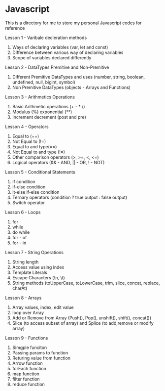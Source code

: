 # Javascript
This is a directory for me to store my personal Javascript codes for reference


Lesson 1 - Varibale decleration methods
1. Ways of declaring variables (var, let and const)
2. Difference between various way of declaring variables
3. Scope of variables declared differently

Lesson 2 - DataTypes Premitive and Non-Premitive
1. Different Premitive DataTypes and uses (number, string, boolean, undefined, null, bigint, symbol)
2. Non Premitive DataTypes (objects - Arrays and Functions)

Lesson 3 - Arithmetics Operations
1. Basic Arithmetic operations (+ - * /)
2. Modulus (%) exponential (**)
3. Increment decrement (post and pre)

Lesson 4 - Operators
1. Equal to (==)
2. Not Equal to (!=)
3. Equal to and type(==)
4. Not Equal to and type (!=)
5. Other comparison operators (>, >=, <, <=)
6. Logical operators (&& - AND, || - OR, ! - NOT)

Lesson 5 - Conditional Statements
1. if condition
2. if-else condition
3. it-else if-else condition
4. Ternary operators (condition ? true output : false output)
5. Switch operator

Lesson 6 - Loops
1. for
2. while
3. do while
4. for - of
5. for - in

Lesson 7 - String Operations
1. String length
2. Access value using index
3. Template Literals
4. Escape Characters (\n, \t)
5. String methods (toUpperCase, toLowerCase, trim, slice, concat, replace, charAt)

Lesson 8 - Arrays
1. Array values, index, edit value
2. loop over Array
3. Add or Remove from Array (Push(), Pop(), unshift(), shift(), concat())
4. Slice (to access subset of array) and Splice (to add,remove or modify array)

Lesson 9 - Functions
1. Simgple funciton
2. Passing params to function
3. Returing value from function
4. Arrow function
5. forEach function
6. map function
7. filter function
8. reduce function
